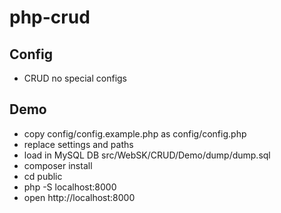 # php-crud

## Config
* CRUD no special configs

## Demo
* copy config/config.example.php as config/config.php
* replace settings and paths
* load in MySQL DB src/WebSK/CRUD/Demo/dump/dump.sql
* composer install
* cd public
* php -S localhost:8000
* open http://localhost:8000